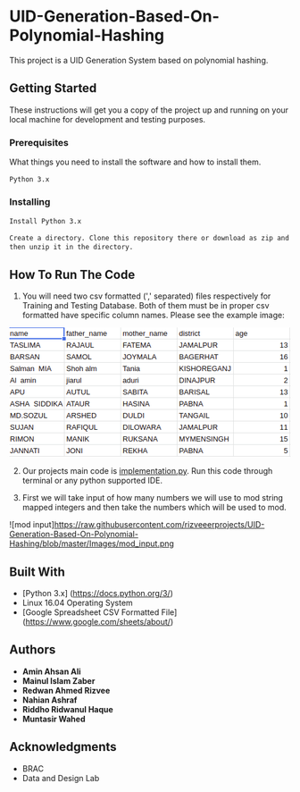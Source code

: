 # UID-Generation-Based-On-Polynomial-Hashing
This project is a UID Generation System based on polynomial hashing.


## Getting Started

These instructions will get you a copy of the project up and running on your local machine for development and testing purposes. 

### Prerequisites

What things you need to install the software and how to install them.

```
Python 3.x
```

### Installing

```
Install Python 3.x 
```
```
Create a directory. Clone this repository there or download as zip and then unzip it in the directory.
```

## How To Run The Code

1. You will need two csv formatted (',' separated) files respectively for Training and Testing Database. Both of them must be in proper csv formatted have specific column names. Please see the example image:

![file format](https://raw.githubusercontent.com/rizveeerprojects/UID-Generation-Based-On-Polynomial-Hashing/master/Images/file_format.png)

2. Our projects main code is [implementation.py](https://github.com/rizveeerprojects/UID-Generation-Based-On-Polynomial-Hashing/blob/master/implementation.py). Run this code through terminal or any python supported IDE.

3. First we will take input of how many numbers we will use to mod string mapped integers and then take the numbers which will be used to mod.

![mod input]https://raw.githubusercontent.com/rizveeerprojects/UID-Generation-Based-On-Polynomial-Hashing/blob/master/Images/mod_input.png

## Built With

* [Python 3.x] (https://docs.python.org/3/) 
* Linux 16.04 Operating System
* [Google Spreadsheet CSV Formatted File] (https://www.google.com/sheets/about/)


## Authors
* **Amin Ahsan Ali**
* **Mainul Islam Zaber**
* **Redwan Ahmed Rizvee** 
* **Nahian Ashraf**
* **Riddho Ridwanul Haque**
* **Muntasir Wahed**


## Acknowledgments

* BRAC
* Data and Design Lab

